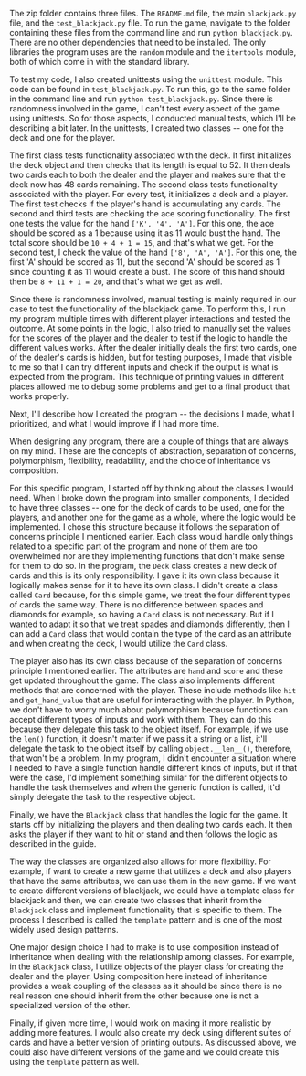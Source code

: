 The zip folder contains three files. The `README.md` file, the main `blackjack.py` file, and the `test_blackjack.py` file. To run the game, navigate to the folder containing these files from the command line and run `python blackjack.py`. There are no other dependencies that need to be installed. The only libraries the program uses are the `random` module and the `itertools` module, both of which come in with the standard library.

To test my code, I also created unittests using the `unittest` module. This code can be found in `test_blackjack.py`. To run this, go to the same folder in the command line and run `python test_blackjack.py`. Since there is randomness involved in the game, I can't test every aspect of the game using unittests. So for those aspects, I conducted manual tests, which I'll be describing a bit later. In the unittests, I created two classes -- one for the deck and one for the player.

The first class tests functionality associated with the deck. It first initializes the deck object and then checks that its length is equal to 52. It then deals two cards each to both the dealer and the player and makes sure that the deck now has 48 cards remaining. The second class tests functionality associated with the player. For every test, it initializes a deck and a player. The first test checks if the player's hand is accumulating any cards. The second and third tests are checking the ace scoring functionality. The first one tests the value for the hand `['K', '4', 'A']`. For this one, the ace should be scored as a 1 because using it as 11 would bust the hand. The total score should be `10 + 4 + 1 = 15`, and that's what we get. For the second test, I check the value of the hand `['8', 'A', 'A']`. For this one, the first 'A' should be scored as 11, but the second 'A' should be scored as 1 since counting it as 11 would create a bust. The score of this hand should then be `8 + 11 + 1 = 20`, and that's what we get as well.

Since there is randomness involved, manual testing is mainly required in our case to test the functionality of the blackjack game. To perform this, I run my program multiple times with different player interactions and tested the outcome. At some points in the logic, I also tried to manually set the values for the scores of the player and the dealer to test if the logic to handle the different values works. After the dealer initially deals the first two cards, one of the dealer's cards is hidden, but for testing purposes, I made that visible to me so that I can try different inputs and check if the output is what is expected from the program. This technique of printing values in different places allowed me to debug some problems and get to a final product that works properly.

Next, I'll describe how I created the program -- the decisions I made, what I prioritized, and what I would improve if I had more time.

When designing any program, there are a couple of things that are always on my mind. These are the concepts of abstraction, separation of concerns, polymorphism, flexibility, readability, and the choice of inheritance vs composition.

For this specific program, I started off by thinking about the classes I would need. When I broke down the program into smaller components, I decided to have three classes -- one for the deck of cards to be used, one for the players, and another one for the game as a whole, where the logic would be implemented. I chose this structure because it follows the separation of concerns principle I mentioned earlier. Each class would handle only things related to a specific part of the program and none of them are too overwhelmed nor are they implementing functions that don't make sense for them to do so. In the program, the `Deck` class creates a new deck of cards and this is its only responsibility. I gave it its own class because it logically makes sense for it to have its own class. I didn't create a class called `Card` because, for this simple game, we treat the four different types of cards the same way. There is no difference between spades and diamonds for example, so having a `Card` class is not necessary. But if I wanted to adapt it so that we treat spades and diamonds differently, then I can add a `Card` class that would contain the type of the card as an attribute and when creating the deck, I would utilize the `Card` class.

The player also has its own class because of the separation of concerns principle I mentioned earlier. The attributes are `hand` and `score` and these get updated throughout the game. The class also implements different methods that are concerned with the player. These include methods like `hit` and `get_hand_value` that are useful for interacting with the player. In Python, we don't have to worry much about polymorphism because functions can accept different types of inputs and work with them. They can do this because they delegate this task to the object itself. For example, if we use the `len()` function, it doesn't matter if we pass it a string or a list, it'll delegate the task to the object itself by calling `object.__len__()`, therefore, that won't be a problem. In my program, I didn't encounter a situation where I needed to have a single function handle different kinds of inputs, but if that were the case, I'd implement something similar for the different objects to handle the task themselves and when the generic function is called, it'd simply delegate the task to the respective object.

Finally, we have the `Blackjack` class that handles the logic for the game. It starts off by initializing the players and then dealing two cards each. It then asks the player if they want to hit or stand and then follows the logic as described in the guide.

The way the classes are organized also allows for more flexibility. For example, if want to create a new game that utilizes a deck and also players that have the same attributes, we can use them in the new game. If we want to create different versions of blackjack, we could have a template class for blackjack and then, we can create two classes that inherit from the `Blackjack` class and implement functionality that is specific to them. The process I described is called the `template` pattern and is one of the most widely used design patterns.

One major design choice I had to make is to use composition instead of inheritance when dealing with the relationship among classes. For example, in the `Blackjack` class, I utilize objects of the player class for creating the dealer and the player. Using composition here instead of inheritance provides a weak coupling of the classes as it should be since there is no real reason one should inherit from the other because one is not a specialized version of the other.

Finally, if given more time, I would work on making it more realistic by adding more features. I would also create my deck using different suites of cards and have a better version of printing outputs. As discussed above, we could also have different versions of the game and we could create this using the `template` pattern as well.